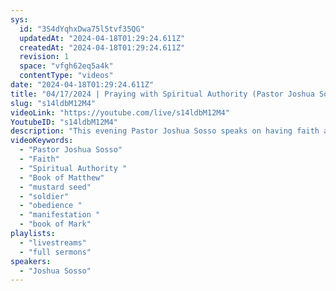 ```yaml
---
sys:
  id: "3S4dYqhxDwa75l5tvf35QG"
  updatedAt: "2024-04-18T01:29:24.611Z"
  createdAt: "2024-04-18T01:29:24.611Z"
  revision: 1
  space: "vfgh62eq5a4k"
  contentType: "videos"
date: "2024-04-18T01:29:24.611Z"
title: "04/17/2024 | Praying with Spiritual Authority (Pastor Joshua Sosso) "
slug: "s14ldbM12M4"
videoLink: "https://youtube.com/live/s14ldbM12M4"
YoutubeID: "s14ldbM12M4"
description: "This evening Pastor Joshua Sosso speaks on having faith and the refining process.To have faith, we need to understand spiritual authority. We must go through the cleansing process to hear from the Lord.  Speak things as though they were, not as they are currently. It's time for our faith to reach full maturity. There are so many blessings, power, and many responsibilities that God has for us. Our faith and obedience can't be outsourced to somebody else. We have to be the ones to act out our faith and obedience.We can't go back to the old, but we need to press into the new. This Sermon was given by Pastor Joshua Sosso of Freedom Fellowship Church International on April 17th, 2024."
videoKeywords:
  - "Pastor Joshua Sosso"
  - "Faith"
  - "Spiritual Authority "
  - "Book of Matthew"
  - "mustard seed"
  - "soldier"
  - "obedience "
  - "manifestation "
  - "book of Mark"
playlists:
  - "livestreams"
  - "full sermons"
speakers:
  - "Joshua Sosso"
---
```

